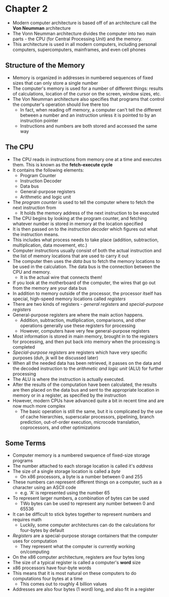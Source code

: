 # Chapter 2

- Modern computer architecture is based off of an architecture call the **Von Neumman** architecture
- The Vonn Neumman architecture divides the computer into two main parts - the CPU (for Central Processing Unit) and the memory.
- This architecture is used in all modern computers, including personal computers, supercomputers, mainframes, and even cell phones

## Structure of the Memory

- Memory is organized in addresses in numbered sequences of fixed sizes that can only store a single number
- The computer's memory is used for a number of different things: results of calculations, location of the cursor on the screen, window sizes, etc.
- The Von Neumman architecture also specifies that programs that control the computer's operation should live there too
    - In fact, when reading off memory, a computer can't tell the different between a number and an instruction unless it is pointed to by an instruction pointer
    - Instructions and numbers are both stored and accessed the same way


## The CPU

- The CPU reads in instructions from memory one at a time and executes them. This is known as the **fetch-execute cycle**
- It contains the following elements:
    - Program Counter
    - Instruction Decoder
    - Data bus
    - General-purpose registers
    - Arithmetic and logic unit
- The *program counter* is used to tell the computer where to fetch the next instruction from
    - It holds the memory address of the next instruction to be executed
- The CPU begins by looking at the program counter, and fetching whatever number is stored in memory at the location specified
- It is then passed on to the *instruction decoder* which figures out what the instruction means.
- This includes what process needs to take place (addition, subtraction, multiplication, data movement, etc.)
- Computer instructions usually consist of both the actual instruction and the list of memory locations that are used to carry it out
- The computer then uses the *data bus* to fetch the memory locations to be used in the calculation. The data bus is the connection between the CPU and memory.
    - It is the actual wire that connects them!
- If you look at the motherboard of the computer, the wires that go out from the memory are your data bus
- In addition to memory outside of the processor, the processor itself has special, high-speed memory locations called *registers*
- There are two kinds of registers - *general registers* and *special-purpose registers*
- General-purpose registers are where the main action happens.
    - Addition, subtraction, mutliplication, comparisons, and other operations generally use these registers for processing
    - However, computers have very few general-purpose registers
- Most information is stored in main memory, brought in to the registers for processing, and then put back into memory when the processing is completed
- *Special-purpose registers* are registers which have very specific purposes (duh, jk will be discussed later)
- When all the needed data has been retrieved, it passes on the data and the decoded instruction to the *arithmetic and logic unit* (ALU) for further processing
- The ALU is where the instruction is actually executed.
- After the results of the computation have been calculated, the results are then placed on the data bus and sent to the appropriate location in memory or in a register, as specified by the instruction
- However, modern CPUs have advanced quite a bit in recent time and are now much more complex
    - The basic operation is still the same, but it is complicated by the use of cache hierarchies, superscalar processors, pipelining, branch prediction, out-of-order execution, microcode translation, coprocessors, and other optimizations

## Some Terms
- Computer memory is a numbered swquence of fixed-size storage programs
- The number attached to each storage location is called it's *address*
- The size of a single storage location is called a *byte*
    - On x86 processors, a byte is a number between 0 and 255
- These numbers can represent different things on a computer, such as a character using an ASCII code
    - e.g. 'A' is represented using the number 65
- To represent larger numbers, a combination of bytes can be used
    - TWo bytes can be used to represent any number between 0 and 65536
- It can be difficult to stick bytes together to represent numbers and requires math
    - Luckily, some computer architectures can do the calculations for four-bytes by default
- *Registers* are a special-purpose storage containers that the computer uses for computation
    - They represent what the computer is currently working on/computing
- On the x86 computer architecture, registers are four bytes long
- The size of a typical register is called a computer's **word** size
- x86 processors have four-byte words
- This means that it is most natural on these computers to do computations four bytes at a time
    - This comes out to roughly 4 billion values
- Addresses are also four bytes (1 word) long, and also fit in a register
